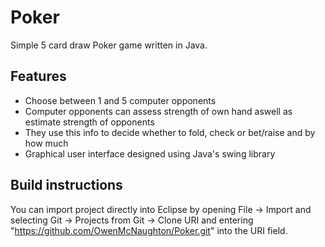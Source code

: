 Poker
=====
Simple 5 card draw Poker game written in Java.

## Features

* Choose between 1 and 5 computer opponents
* Computer opponents can assess strength of own hand aswell as estimate strength of opponents
* They use this info to decide whether to fold, check or bet/raise and by how much
* Graphical user interface designed using Java's swing library

## Build instructions

You can import project directly into Eclipse by opening File -> Import and selecting Git -> Projects from Git -> Clone URI and entering "https://github.com/OwenMcNaughton/Poker.git" into the URI field.
